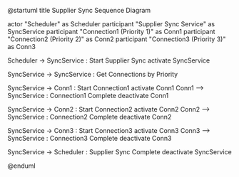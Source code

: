 @startuml
title Supplier Sync Sequence Diagram

actor "Scheduler" as Scheduler
participant "Supplier Sync Service" as SyncService
participant "Connection1 (Priority 1)" as Conn1
participant "Connection2 (Priority 2)" as Conn2
participant "Connection3 (Priority 3)" as Conn3

Scheduler -> SyncService : Start Supplier Sync
activate SyncService

SyncService -> SyncService : Get Connections by Priority

SyncService -> Conn1 : Start Connection1
activate Conn1
Conn1 --> SyncService : Connection1 Complete
deactivate Conn1

SyncService -> Conn2 : Start Connection2
activate Conn2
Conn2 --> SyncService : Connection2 Complete
deactivate Conn2

SyncService -> Conn3 : Start Connection3
activate Conn3
Conn3 --> SyncService : Connection3 Complete
deactivate Conn3

SyncService -> Scheduler : Supplier Sync Complete
deactivate SyncService

@enduml
